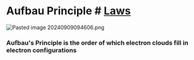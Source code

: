 # Aufbau Principle # [Laws](./../laws/)
![Pasted image 20240909094606.png](./../pasted-image-20240909094606.png/)
### Aufbau's Principle is the order of which electron clouds fill in electron configurations

